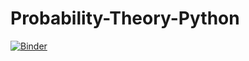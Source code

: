 # Probability-Theory-Python

[![Binder](https://mybinder.org/badge_logo.svg)](https://mybinder.org/v2/gh/ACFaul/Probability-Theory-Python/HEAD)
